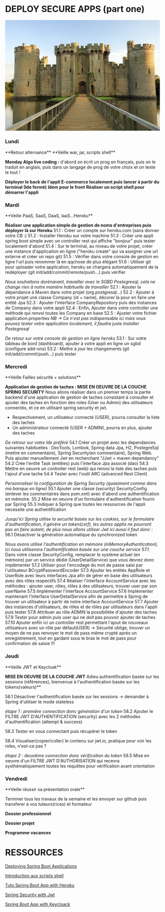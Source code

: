 DEPLOY SECURE APPS (part one)
===
![center](/chateau.jpg)

<h3>Lundi</h3> 
**Retour alternance**
**Veille war, jar, scripts shell**
 
**Monday Algo live coding :** d'abord on écrit un prog en français, puis on le traduit en anglais, puis dans un langage de prog de votre choix et on teste le tout !	

**Déployer le back de l'appli E-commerce localement puis lancer à partir du terminal (Ide fermé)**
**Idem pour le front**
**Réaliser un script shell pour démarrer l'appli**

<h3>Mardi</h3> 
**Veille PaaS, SaaS, DaaS, IaaS...Heroku**

**Réaliser une application simple de gestion de noms d'entreprises puis déployer là sur Heroku**
51.1 : Créer un compte sur heroku.com (sans donner votre CB :) 
51.2 : Installer Heroku sur votre machine
51.3 : Créer une appli spring boot simple avec un controller rest qui affiche "bonjour" puis tester localement d'abord
51.4 : Sur le terminal, au niveau de votre projet, créer une instance d'application en ligne ("heroku create" qui va assigner une url externe et créer un repo git)
51.5 : Vérifier dans votre console de gestion en ligne l'url puis renommer là en qqchose de plus élégant
51.6 : Utiliser git pour uploader votre application, heroku se chargera automatiquement de la redéployer (git init/add/commit/remote/push...) puis vérifier

*Nous souhaitons dorénavant, travailler avec le SGBD Postegresql, cela ne change rien à notre manière habituelle de travailler*
52.1 : Ajouter la dépendance à Maven dans votre projet (org.postgresql...)
52.2 : Ajouter à votre projet une classe Company (id + name), décorer là pour en faire une entité Jpa
52.3 : Ajouter l'interface CompanyRepository puis des instances de Company dans votre appli
52.4 : Enfin, Ajouter dans votre controller une méthode qui renvoi toutes les Company en base
52.5 : Ajuster votre fichier application.properties
*NB -> Ce n'est pas indispensable ici mais vous pouvez tester votre application localement, il faudra juste installer Postegresql*

*De retour sur votre console de gestion en ligne heroku*
53.1 : Sur votre tableau de bord (dashboard), ajouter à votre appli en ligne un sgbd (configure add-ons)
53.2 : Mettre à jour les changements (git init/add/commit/push...) puis tester

<h3>Mercredi</h3> 
**Veille Failles sécurité + solutions**

**Application de gestion de taches : MISE EN OEUVRE DE LA COUCHE SPRING SECURITY**
Nous allons réaliser dans un premier temps la partie backend d'une application de gestion de taches consistant à consulter et ajouter des taches en fonction des roles (User ou Admin) des utilisateurs connectés, et ce en utilisant spring security et jwt.
- Respectivement, un utilisateur connecté (USER), pourra consulter la liste des taches 
- Un administrateur connecté (USER + ADMIN), pourra en plus, ajouter des taches

*De retrour sur votre Ide préféré*
54.1 Créer un projet avec les dependances suivantes habituelles : DevTools, Lombok, Spring data Jpa, H2, PostegreSql (mettre en commentaire), Spring Security(en commentaire), Spring Web. Puis ajouter manuellement Jwt en recherchant "JJwt + maven dependancy"
54.2 Crée l'entité Task (entities) puis l'interface Jpa associé (dao)
54.3 Mettre en oeuvre un controller rest (web) qui renvoi la liste des taches puis l'ajout d'une tache
54.4 Tester avec l'outil ARC (advanced Rest Client)

*Personnaliser la configuration de Spring Security (quasiment comme dans ma banque en ligne)*
55.1 Ajouter une classe (security) SecurityConfig (enlever les commentaires dans pom.xml) avec d'abord une authentification en mémoire.
55.2 Mise en oeuvre d'un formulaire d'authentification fourni par Spring 
55.3 Indiquer à Spring que toutes les ressources de l'appli necessite une authentification

*Jusqu'ici Spring utilise la securité basée sur les cookies, sur le formulaire d'authentification, il génère un token(csrf), les autres applis ne pourront pas en faire autant, de plus nous allons utiliser Jwt ici aussi il faut donc :*
56.1 Désactiver la génération automatique du synchronized token

*Nous avons utilisé l'authentification en mémoire (inMemoryAuthentication), ici nous utiliserons l'authentification basée sur une couche service*
57.1 Dans votre classe SecurityConfig, remplacer le système actuel (en mémoire) par un service dédié (UserDetailService) que vous devrez donc implémenter
57.2 Utiliser pour l'encodage du mot de passe saisi par l'utilisateur BCryptPasswordEncoder 
57.3 Ajouter les entités AppRole et UserRole avec leurs interfaces Jpa afin de gérer en base des utilisateurs avec des rôles respectifs
57.4 Réaliser l'interface AccountService avec les méthodes : ajouter user, rôles, rôles à des utilisateurs, trouver user par son userName
57.5 Implémenter l'interface AccountService
57.6 Implémenter maintenant l'interface UserDetailService afin de permettre à Spring de trouver un utilisateur à partir de notre interface AccountService
57.7 Ajouter des instances d'utilisateurs, de rôles et de rôles par utilisateurs dans l'appli puis tester 
57.8 Attribuer au rôle ADMIN la possibilitée d'ajouter des taches
57.9 Tester pour admin puis user qui ne doit pas pouvoir ajouter de taches
57.10 Ajouter enfin ici un controller rest permettant l'ajout de nouveaux utilisateurs avec un rôle par défaut(USER)
-> Sécurité oblige, trouver un moyen de ne pas renvoyer le mot de pass même crypté après un enregistrement, tout en gardant sous le bras le mot de pass pour confirmation de saisie !!!

<h3>Jeudi</h3>
**Veille JWT et Keycloak**

**MISE EN OEUVRE DE LA COUCHE JWT**
Adieu authentification basée sur les sessions (références), bienvenue à l'authentification basée sur les tokens(valeurs)**

58.1 Désactiver l'authentification basée sur les sessions -> demander à Spring d'utiliser le mode stateless

*étape 1 : première connection donc génération d'un token*
58.2 Ajouter le FILTRE JWT D'AUTHENTIFICATION (security) avec les 2 méthodes d'authentification (attempt & success)

58.3 Tester en vous connectant puis récupérer le token 

58.4 Visualiser(copier/coller) le contenu sur jwt.io, pratique pour voir les roles, n'est-ce pas ?

*étape 2 : deuxième connection donc vérification du token*
58.5 Mise en oeuvre d'un FILTRE JWT D'AUTHORISATION qui recevra systhématiquement toutes les requêtes pour vérification avant orientation


<h3>Vendredi</h3> 
**Veille réussir sa présentation orale**

Terminer tous les travaux de la semaine et les envoyer sur github puis transferer à vos tuteurs(rices) et formateur

**Dossier professionnel** 

**Dossier projet**

**Programme vacances**

RESSOURCES
===

[Deploying Spring Boot Applications](https://docs.spring.io/spring-boot/docs/current/reference/html/deployment.html)

[Introduction aux scripts shell](https://openclassrooms.com/en/courses/43538-reprenez-le-controle-a-laide-de-linux/42867-introduction-aux-scripts-shell)

[Tuto Spring Boot App with Heroku](https://www.youtube.com/watch?v=KDK5xXPJVIg)

[Spring Security with Jwt](https://youtu.be/UspQ6arrMiw)

[Spring Boot App with Keycloack](https://www.youtube.com/watch?v=0cziL__0-K8)

